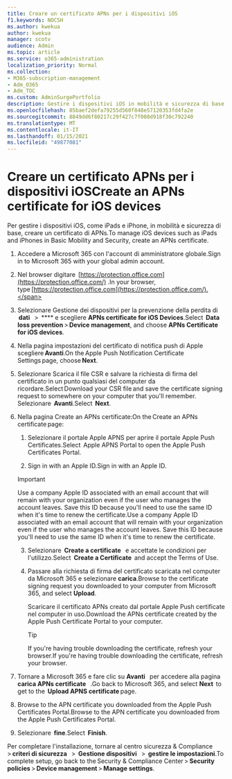 ```yaml
---
title: Creare un certificato APNs per i dispositivi iOS
f1.keywords: NOCSH
ms.author: kwekua
author: kwekua
manager: scotv
audience: Admin
ms.topic: article
ms.service: o365-administration
localization_priority: Normal
ms.collection:
- M365-subscription-management
- Adm_O365
- Adm_TOC
ms.custom: AdminSurgePortfolio
description: Gestire i dispositivi iOS in mobilità e sicurezza di base.
ms.openlocfilehash: 85baef2defa79255d560f848e57120353fd4fa2e
ms.sourcegitcommit: 8849dd6f80217c29f427c7f008d918f30c792240
ms.translationtype: MT
ms.contentlocale: it-IT
ms.lasthandoff: 01/15/2021
ms.locfileid: "49877081"
---
```

# <a name="create-an-apns-certificate-for-ios-devices"></a><span data-ttu-id="8394f-103">Creare un certificato APNs per i dispositivi iOS</span><span class="sxs-lookup"><span data-stu-id="8394f-103">Create an APNs certificate for iOS devices</span></span>

<span data-ttu-id="8394f-104">Per gestire i dispositivi iOS, come iPads e iPhone, in mobilità e sicurezza di base, creare un certificato di APNs.</span><span class="sxs-lookup"><span data-stu-id="8394f-104">To manage iOS devices such as iPads and iPhones in Basic Mobility and Security, create an APNs certificate.</span></span>

1. <span data-ttu-id="8394f-105">Accedere a Microsoft 365 con l'account di amministratore globale.</span><span class="sxs-lookup"><span data-stu-id="8394f-105">Sign in to Microsoft 365 with your global admin account.</span></span>

2. <span data-ttu-id="8394f-106">Nel browser digitare  [https://protection.office.com](https://protection.office.com/) .</span><span class="sxs-lookup"><span data-stu-id="8394f-106">In your browser, type [https://protection.office.com](https://protection.office.com/).</span></span>

3. <span data-ttu-id="8394f-107">Selezionare Gestione dei dispositivi per la prevenzione della perdita di  **dati**   >  \*\*\*\* e scegliere **APNs certificate for iOS Devices**.</span><span class="sxs-lookup"><span data-stu-id="8394f-107">Select  **Data loss prevention** > **Device management**, and choose **APNs Certificate for iOS devices**.</span></span>

4. <span data-ttu-id="8394f-108">Nella pagina impostazioni del certificato di notifica push di Apple scegliere **Avanti**.</span><span class="sxs-lookup"><span data-stu-id="8394f-108">On the Apple Push Notification Certificate Settings page, choose **Next**.</span></span>

5. <span data-ttu-id="8394f-109">Selezionare Scarica il file CSR e salvare la richiesta di firma del certificato in un punto qualsiasi del computer da ricordare.</span><span class="sxs-lookup"><span data-stu-id="8394f-109">Select Download your CSR file and save the certificate signing request to somewhere on your computer that you'll remember.</span></span> <span data-ttu-id="8394f-110">Selezionare  **Avanti**.</span><span class="sxs-lookup"><span data-stu-id="8394f-110">Select  **Next**.</span></span>

6. <span data-ttu-id="8394f-111">Nella pagina Create an APNs certificate:</span><span class="sxs-lookup"><span data-stu-id="8394f-111">On the Create an APNs certificate page:</span></span>  

    1. <span data-ttu-id="8394f-112">Selezionare il portale Apple APNS per aprire il portale Apple Push Certificates.</span><span class="sxs-lookup"><span data-stu-id="8394f-112">Select  Apple APNS Portal to open the Apple Push Certificates Portal.</span></span>

    2. <span data-ttu-id="8394f-113">Sign in with an Apple ID.</span><span class="sxs-lookup"><span data-stu-id="8394f-113">Sign in with an Apple ID.</span></span>

    >[!IMPORTANT]
    ><span data-ttu-id="8394f-p102">Use a company Apple ID associated with an email account that will remain with your organization even if the user who manages the account leaves. Save this ID because you'll need to use the same ID when it's time to renew the certificate.</span><span class="sxs-lookup"><span data-stu-id="8394f-p102">Use a company Apple ID associated with an email account that will remain with your organization even if the user who manages the account leaves. Save this ID because you'll need to use the same ID when it's time to renew the certificate.</span></span>

    3. <span data-ttu-id="8394f-116">Selezionare  **Create a certificate**   e accettate le condizioni per l'utilizzo.</span><span class="sxs-lookup"><span data-stu-id="8394f-116">Select  **Create a Certificate**  and accept the Terms of Use.</span></span>

    4. <span data-ttu-id="8394f-117">Passare alla richiesta di firma del certificato scaricata nel computer da Microsoft 365 e selezionare **carica**.</span><span class="sxs-lookup"><span data-stu-id="8394f-117">Browse to the certificate signing request you downloaded to your computer from Microsoft 365, and select **Upload**.</span></span>

        <span data-ttu-id="8394f-118">Scaricare il certificato APNs creato dal portale Apple Push certificate nel computer in uso.</span><span class="sxs-lookup"><span data-stu-id="8394f-118">Download the APNs certificate created by the Apple Push Certificate Portal to your computer.</span></span>

       >[!TIP]
       ><span data-ttu-id="8394f-119">If you're having trouble downloading the certificate, refresh your browser.</span><span class="sxs-lookup"><span data-stu-id="8394f-119">If you're having trouble downloading the certificate, refresh your browser.</span></span>

7. <span data-ttu-id="8394f-120">Tornare a Microsoft 365 e fare clic su **Avanti**   per accedere alla pagina   **carica APNs certificate**   .</span><span class="sxs-lookup"><span data-stu-id="8394f-120">Go back to Microsoft 365, and select **Next**  to get to the  **Upload APNS certificate** page.</span></span>

8. <span data-ttu-id="8394f-121"> Browse to the APN certificate you downloaded from the Apple Push Certificates Portal.</span><span class="sxs-lookup"><span data-stu-id="8394f-121">Browse to the APN certificate you downloaded from the Apple Push Certificates Portal.</span></span>

9. <span data-ttu-id="8394f-122">Selezionare  **fine**.</span><span class="sxs-lookup"><span data-stu-id="8394f-122">Select  **Finish**.</span></span>

<span data-ttu-id="8394f-123">Per completare l'installazione, tornare al centro sicurezza & Compliance > **criteri di sicurezza**   >  **Gestione dispositivi**   >  **gestire le impostazioni**.</span><span class="sxs-lookup"><span data-stu-id="8394f-123">To complete setup, go back to the Security & Compliance Center > **Security policies** > **Device management** > **Manage settings**.</span></span>
